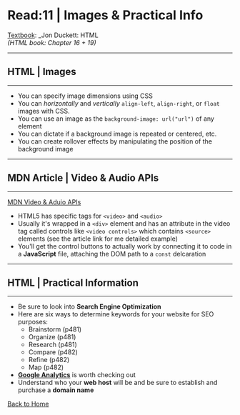 # Read:11 \| Images & Practical Info
[Textbook](https://www.amazon.com/dp/1118907442/ref=cm_sw_em_r_mt_dp_U_X77.EbAN2ACE2): _Jon Duckett: HTML  
*(HTML book: Chapter 16 + 19)*  

---
## HTML | Images
---

- You can specify image dimensions using CSS
- You can *horizontally* and *vertically* `align-left`, `align-right`, or `float` images with CSS.
- You can use an image as the `background-image: url("url")` of any element
- You can dictate if a background image is repeated or centered, etc.
- You can create rollover effects by manipulating the position of the background image

---
## MDN Article | Video & Audio APIs
---
[MDN Video & Aduio APIs](https://developer.mozilla.org/en-US/docs/Learn/JavaScript/Client-side_web_APIs/Video_and_audio_APIs)
- HTML5 has specific tags for `<video>` and `<audio>`
- Usually it's wrapped in a `<div>` element and has an attribute in the video tag called controls like `<video controls>` which contains `<source>` elements (see the article link for me detailed example)
- You'll get the control buttons to actually work by connecting it to code in a **JavaScript** file, attaching the DOM path to a `const` delcaration


---
## HTML | Practical Information
---

- Be sure to look into **Search Engine Optimization**
- Here are six ways to determine keywords for your website for SEO purposes:
  - Brainstorm (p481)
  - Organize (p481)
  - Research (p481)
  - Compare (p482)
  - Refine (p482)
  - Map (p482)
- **[Google Analytics](https://analytics.google.com/)** is worth checking out
- Understand who your **web host** will be and be sure to establish and purchase a **domain name**


[Back to Home](README.md)